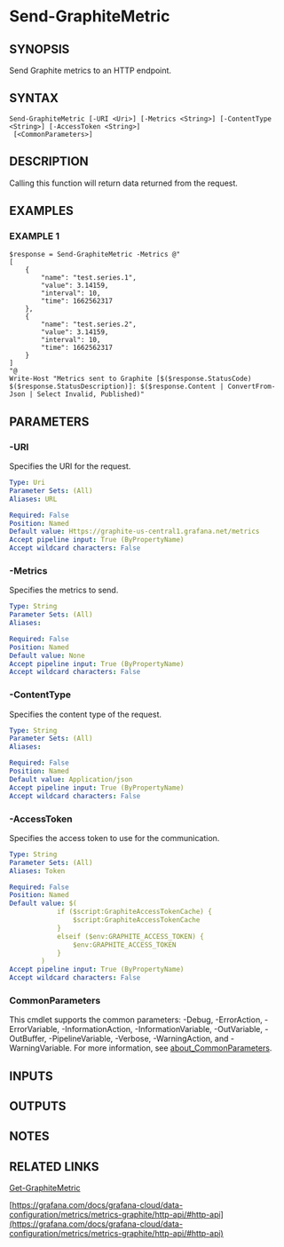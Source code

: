 # Send-GraphiteMetric

## SYNOPSIS
Send Graphite metrics to an HTTP endpoint.

## SYNTAX

```
Send-GraphiteMetric [-URI <Uri>] [-Metrics <String>] [-ContentType <String>] [-AccessToken <String>]
 [<CommonParameters>]
```

## DESCRIPTION
Calling this function will return data returned from the request.

## EXAMPLES

### EXAMPLE 1
```
$response = Send-GraphiteMetric -Metrics @"
[
    {
        "name": "test.series.1",
        "value": 3.14159,
        "interval": 10,
        "time": 1662562317
    },
    {
        "name": "test.series.2",
        "value": 3.14159,
        "interval": 10,
        "time": 1662562317
    }
]
"@
Write-Host "Metrics sent to Graphite [$($response.StatusCode) $($response.StatusDescription)]: $($response.Content | ConvertFrom-Json | Select Invalid, Published)"
```

## PARAMETERS

### -URI
Specifies the URI for the request.

```yaml
Type: Uri
Parameter Sets: (All)
Aliases: URL

Required: False
Position: Named
Default value: Https://graphite-us-central1.grafana.net/metrics
Accept pipeline input: True (ByPropertyName)
Accept wildcard characters: False
```

### -Metrics
Specifies the metrics to send.

```yaml
Type: String
Parameter Sets: (All)
Aliases:

Required: False
Position: Named
Default value: None
Accept pipeline input: True (ByPropertyName)
Accept wildcard characters: False
```

### -ContentType
Specifies the content type of the request.

```yaml
Type: String
Parameter Sets: (All)
Aliases:

Required: False
Position: Named
Default value: Application/json
Accept pipeline input: True (ByPropertyName)
Accept wildcard characters: False
```

### -AccessToken
Specifies the access token to use for the communication.

```yaml
Type: String
Parameter Sets: (All)
Aliases: Token

Required: False
Position: Named
Default value: $(
            if ($script:GraphiteAccessTokenCache) {
                $script:GraphiteAccessTokenCache
            }
            elseif ($env:GRAPHITE_ACCESS_TOKEN) {
                $env:GRAPHITE_ACCESS_TOKEN
            }
        )
Accept pipeline input: True (ByPropertyName)
Accept wildcard characters: False
```

### CommonParameters
This cmdlet supports the common parameters: -Debug, -ErrorAction, -ErrorVariable, -InformationAction, -InformationVariable, -OutVariable, -OutBuffer, -PipelineVariable, -Verbose, -WarningAction, and -WarningVariable. For more information, see [about_CommonParameters](http://go.microsoft.com/fwlink/?LinkID=113216).

## INPUTS

## OUTPUTS

## NOTES

## RELATED LINKS

[Get-GraphiteMetric](Get-GraphiteMetric.md)

[https://grafana.com/docs/grafana-cloud/data-configuration/metrics/metrics-graphite/http-api/#http-api](https://grafana.com/docs/grafana-cloud/data-configuration/metrics/metrics-graphite/http-api/#http-api)

